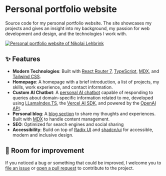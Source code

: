 # Personal portfolio website

Source code for my personal portfolio website. The site showcases my projects and gives an insight into my background, my passion for web development and design, and the technologies I work with.

<a href="https://www.nikolailehbr.ink">
  <img alt="Personal portfolio website of Nikolai Lehbrink" src="https://github.com/nikolailehbrink/portfolio/blob/main/app/og-image.webp">
</a>

## ✨ Features

- **Modern Technologies**: Built with [React Router 7](https://reactrouter.com/), [TypeScript](https://www.typescriptlang.org/), [MDX](https://mdxjs.com/), and [Tailwind CSS](https://tailwindcss.com/).
- **Homepage**: A homepage with a brief introduction, a list of projects, my skills, work experience, and contact information.
- **Custom AI Chatbot**: A [personal AI chatbot](https://www.nikolailehbr.ink/chat) capable of responding to queries about domain-specific information related to me, developed using [LLamaIndex.TS](https://ts.llamaindex.ai/), the [Vercel AI SDK](https://sdk.vercel.ai/docs), and powered by the [OpenAI API](https://openai.com/blog/openai-api).
- **Personal blog**: A [blog section](https://www.nikolailehbr.ink/blog) to share my thoughts and experiences. Built with [MDX](https://mdxjs.com/) to handle content management.
- **SEO**: Optimized for search engines and social sharing
- **Accessibility**: Build on top of [Radix UI](https://radix-ui.com/) and [shadcn/ui](https://ui.shadcn.com/docs) for accessible, modern and inclusive design.

## 🤗 Room for improvement

If you noticed a bug or something that could be improved, I welcome you to [file an issue](https://github.com/nikolailehbrink/portfolio/issues/new) or [open a pull request](https://github.com/nikolailehbrink/portfolio/compare) to contribute to the project.

